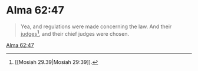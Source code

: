 # Alma 62:47

> Yea, and regulations were made concerning the law. And their <u>judges</u>[^a], and their chief judges were chosen.

[Alma 62:47](https://www.churchofjesuschrist.org/study/scriptures/bofm/alma/62?lang=eng&id=p47#p47)


[^a]: [[Mosiah 29.39|Mosiah 29:39]].  
